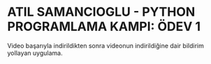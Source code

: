 # ATIL SAMANCIOGLU - PYTHON PROGRAMLAMA KAMPI: ÖDEV 1
Video başarıyla indirildikten sonra videonun indirildiğine dair bildirim yollayan uygulama.
